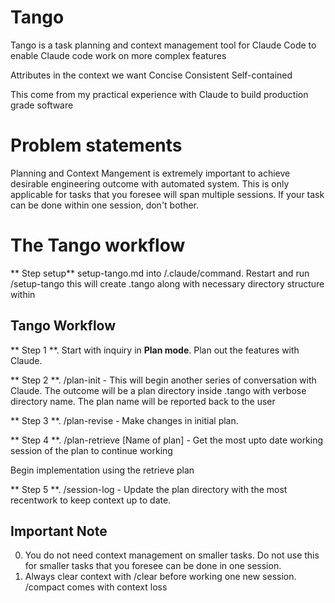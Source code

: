 # Tango
Tango is a task planning and context management tool for Claude Code to enable Claude code work on more complex features

Attributes in the context we want
Concise
Consistent
Self-contained

This come from my practical experience with Claude to build production grade software

# Problem statements
Planning and Context Mangement is extremely important to achieve desirable engineering outcome with automated system.
This is only applicable for tasks that you foresee will span multiple sessions. If your task can be done within one session, don't bother.

# The Tango workflow 

  ** Step setup** setup-tango.md into <project-root>/.claude/command. Restart and run /setup-tango this will create .tango along with necessary directory structure within

## Tango Workflow
  ** Step 1 **. Start with inquiry in **Plan mode**. Plan out the features with Claude.
  
  ** Step 2 **. /plan-init - This will begin another series of conversation with Claude. The outcome will be a plan directory inside .tango with verbose directory name. The plan name will be reported back to the user
  
  ** Step 3 **. /plan-revise - Make changes in initial plan.
  
  ** Step 4 **. /plan-retrieve [Name of plan] - Get the most upto date working session of the plan to continue working
  
  Begin implementation using the retrieve plan
  
  ** Step 5 **. /session-log - Update the plan directory with the most recentwork to keep context up to date.

## Important Note
0. You do not need context management on smaller tasks. Do not use this for smaller tasks that you foresee can be done in one session.
1. Always clear context with /clear before working one new session. /compact comes with context loss
